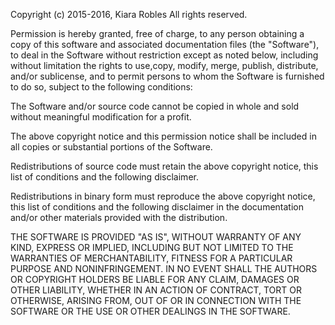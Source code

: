 Copyright (c) 2015-2016, Kiara Robles 
All rights reserved.


Permission is hereby granted, free of charge, to any person
obtaining a copy of this software and associated documentation
files (the "Software"), to deal in the Software without
restriction except as noted below, including without limitation 
the rights to use,copy, modify, merge, publish, distribute, 
and/or sublicense, and to permit persons to whom the Software is 
furnished to do so, subject to the following conditions:

  The Software and/or source code cannot be copied in whole and 
  sold without meaningful modification for a profit. 

  The above copyright notice and this permission notice shall be
  included in all copies or substantial portions of the Software.

  Redistributions of source code must retain the above copyright 
  notice, this list of conditions and the following disclaimer.

  Redistributions in binary form must reproduce the above copyright 
  notice, this list of conditions and the following disclaimer in 
  the documentation and/or other materials provided with 
  the distribution.

THE SOFTWARE IS PROVIDED "AS IS", WITHOUT WARRANTY OF ANY KIND,
EXPRESS OR IMPLIED, INCLUDING BUT NOT LIMITED TO THE WARRANTIES
OF MERCHANTABILITY, FITNESS FOR A PARTICULAR PURPOSE AND
NONINFRINGEMENT. IN NO EVENT SHALL THE AUTHORS OR COPYRIGHT
HOLDERS BE LIABLE FOR ANY CLAIM, DAMAGES OR OTHER LIABILITY,
WHETHER IN AN ACTION OF CONTRACT, TORT OR OTHERWISE, ARISING
FROM, OUT OF OR IN CONNECTION WITH THE SOFTWARE OR THE USE OR
OTHER DEALINGS IN THE SOFTWARE.
